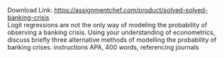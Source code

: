 Download Link: https://assignmentchef.com/product/solved-solved-banking-crisis
<br>
Logit regressions are not the only way of modeling the probability of observing a banking crisis. Using your understanding of econometrics, discuss briefly three alternative methods of modelling the probability of banking crises. instructions APA, 400 words, referencing journals